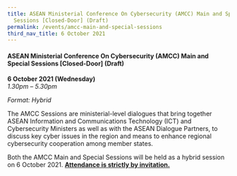 ```yaml
---
title: ASEAN Ministerial Conference On Cybersecurity (AMCC) Main and Special
  Sessions [Closed-Door] (Draft)
permalink: /events/amcc-main-and-special-sessions
third_nav_title: 6 October 2021
---
```


#### **ASEAN Ministerial Conference On Cybersecurity (AMCC) Main and Special Sessions [Closed-Door] (Draft)**

**6 October 2021 (Wednesday)**  
*1.30pm – 5.30pm*

*Format: Hybrid*

The AMCC Sessions are ministerial-level dialogues that bring together ASEAN Information and Communications Technology (ICT) and Cybersecurity Ministers as well as with the ASEAN Dialogue Partners, to discuss key cyber issues in the region and means to enhance regional cybersecurity cooperation among member states.

Both the AMCC Main and Special Sessions will be held as a hybrid session on 6 October 2021. <u>**Attendance is strictly by invitation.**</u>